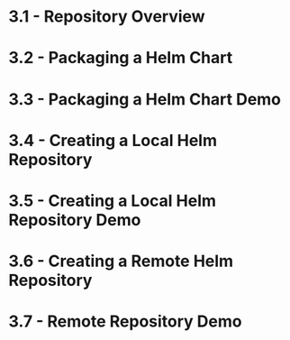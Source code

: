# 3.1 - Repository Overview
# 3.2 - Packaging a Helm Chart
# 3.3 - Packaging a Helm Chart Demo
# 3.4 - Creating a Local Helm Repository
# 3.5 - Creating a Local Helm Repository Demo
# 3.6 - Creating a Remote Helm Repository
# 3.7 - Remote Repository Demo